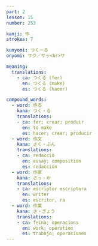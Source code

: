```yaml
---
part: 2
lesson: 15
number: 253

kanji: 作
strokes: 7

kunyomi: つくーる
onyomi: サク／サッ<br>サ

meaning:
  translations:
    - ca: つくる (fer)
      en: つくる (make)
      es: つくる (hacer)

compound_words:
  - word: 作る
    kana: つく・る
    translations:
    - ca: fer; crear; produir
      en: to make
      es: hacer; crear; producir
  - word: 作文
    kana: さく・ぶん
    translations:
    - ca: redacció
      en: essay; composition
      es: redacción
  - word: 作家
    kana: さっ・か
    translations:
    - ca: escriptor escriptora
      en: writer
      es: escritor, ra
  - word: 作業
    kana: さ・ぎょう
    translations:
    - ca: feina; operacions
      en: work; operation
      es: trabajo; operaciones
---
```

